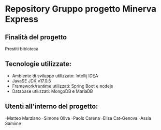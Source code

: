 # Repository Gruppo progetto Minerva Express

## Finalità del progetto
Prestiti bibloteca

## Tecnologie utilizzate:
- Ambiente di sviluppo utilizzato: Intellij IDEA
- JavaSE JDK v17.0.5
- Framework/runtime utilizzati: Spring Boot e nodejs
- Database utilizzati: MongoDB e MariaDB


## Utenti all'interno del progetto:
-Matteo Marziano
-Simone Oliva
-Paolo Carena
-Elisa Cat-Genova
-Assia Samime
